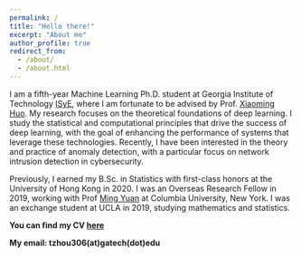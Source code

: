 ```yaml
---
permalink: /
title: "Hello there!"
excerpt: "About me"
author_profile: true
redirect_from: 
  - /about/
  - /about.html
---
```


I am a fifth-year Machine Learning Ph.D. student at Georgia Institute of Technology [ISyE](https://www.isye.gatech.edu/), where I am fortunate to be advised by Prof. [Xiaoming Huo](https://www.isye.gatech.edu/users/xiaoming-huo). My research focuses on the theoretical foundations of deep learning. I study the statistical and computational principles that drive the success of deep learning, with the goal of enhancing the performance of systems that leverage these technologies. Recently, I have been interested in the theory and practice of anomaly detection, with a particular focus on network intrusion detection in cybersecurity.

Previously, I earned my B.Sc. in Statistics with first-class honors at the University of Hong Kong in 2020. I was an Overseas Research Fellow in 2019, working with Prof [Ming Yuan](https://www.columbia.edu/~my2550/) at Columbia University, New York. I was an exchange student at UCLA in 2019, studying mathematics and statistics. 

**You can find my CV [here](/_pages/CV.pdf)**

**My email: tzhou306(at)gatech(dot)edu** 

    
